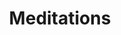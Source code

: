 ---
title: "Meditations"
bookCover: "/assets/book-covers/meditations.jpg"
slug: "meditations"
bookAuthor: "Marcus Aurelius"
rating: 9
done: false
tags: []
summary: false
detailedNotes: false
amazonLink: ""
amazonAffiliateLink: ""
---